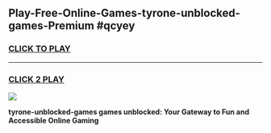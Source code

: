
## Play-Free-Online-Games-tyrone-unblocked-games-Premium #qcyey
<h3>
<a href="https://premium.freeplayer.one?title=tyrone-unblocked-games&ref=8M">CLICK TO PLAY</a></h3>
<hr>

<h3>
<a href="https://premium.freeplayer.one?title=tyrone-unblocked-games&ref=8M">CLICK 2 PLAY</a>
  
</h3>

<a href="https://premium.freeplayer.one?title=tyrone-unblocked-games&ref=8M"><img src="https://clearcache.store/games.png"></a>


**tyrone-unblocked-games games unblocked: Your Gateway to Fun and Accessible Online Gaming**
